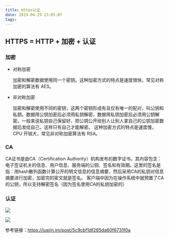 ```yaml
---
title: Https认证
date: 2019-04-29 23:05:07
tags:
---
```


## HTTPS = HTTP + 加密 + 认证
### 加密
- 对称加密

    加密和解密数据使用同一个密钥。这种加密方式的特点是速度很快，常见对称加密的算法有 AES。
- 非对称加密

    加密和解密使用不同的密钥，这两个密钥形成有且仅有唯一的配对，叫公钥和私钥。数据用公钥加密后必须用私钥解密，数据用私钥加密后必须用公钥解密。一般来说私钥自己保留好，把公钥公开给别人让别人拿自己的公钥加密数据后发给自己，这样只有自己才能解密。 这种加密方式的特点是速度慢，CPU 开销大，常见非对称加密算法有 RSA。

<!-- more -->

### CA
CA证书是由CA（Certification Authority）机构发布的数字证书。其内容包含：电子签证机关的信息、用户信息、服务端的公钥、签名和有效期。这里的签名是指：用hash散列函数计算公开的明文信息的信息摘要，然后采用CA的私钥对信息摘要进行加密，加密完的密文就是签名。
客户端中因为在操作系统中就预置了CA的公钥，所以支持解密签名（因为签名使用CA的私钥加密的）

### 认证

![](https://user-gold-cdn.xitu.io/2019/3/28/169c44ac0af42de7?imageView2/0/w/1280/h/960/format/webp/ignore-error/1)


![](https://user-gold-cdn.xitu.io/2019/3/28/169c44ac0ad58847?imageView2/0/w/1280/h/960/format/webp/ignore-error/1)

参考链接：https://juejin.im/post/5c9cbf1df265da60f6731f0a
